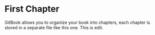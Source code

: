 # First Chapter

GitBook allows you to organize your book into chapters, each chapter is stored in a separate file like this one.
This is edit.
